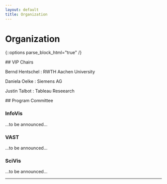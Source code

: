 ```yaml
---
layout: default
title: Organization
---
```


# Organization

{::options parse_block_html="true" /}

<div class="left">
## VIP Chairs

Bernd Hentschel
: RWTH Aachen University

Daniela Oelke
: Siemens AG

Justin Talbot
: Tableau Reseearch

</div>
<div class="right">
## Program Committee

### InfoVis
...to be announced...


### VAST 
...to be announced...

### SciVis
...to be announced...

</div>

- - -